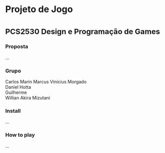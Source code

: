 
# Projeto de Jogo
# <small>PCS2530 Design e Programação de Games</small>


### Proposta

...

### Grupo

Carlos Marin
Marcus Vinicius Morgado  
Daniel Hotta  
Guilherme  
Willian Akira Mizutani  

### Install

...

### How to play

...

